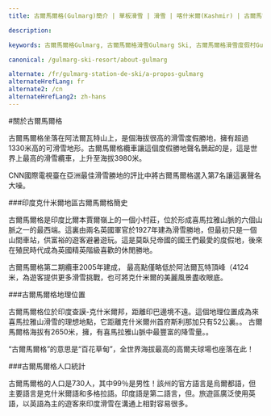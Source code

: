 ```yaml
---
title: 古爾馬爾格(Gulmarg)簡介 | 單板滑雪 | 滑雪 | 喀什米爾(Kashmir) | 古爾馬爾格(Gulmarg) | 印度 | Skigulmarg.com

description:

keywords: 古爾馬爾格Gulmarg, 古爾馬爾格滑雪Gulmarg Ski, 古爾馬爾格滑雪度假村Gulmarg Ski Resort, 喀什米爾滑雪Skiing in the Himalayas, 印度滑雪 Skiing in India, 喜馬拉雅Himalaya, 喀什米爾Kashmir, Skigulmarg.com

canonical: /gulmarg-ski-resort/about-gulmarg

alternate: /fr/gulmarg-station-de-ski/a-propos-gulmarg
alternateHrefLang: fr
alternate2: /cn
alternateHrefLang2: zh-hans
---
```


#關於古爾馬爾格

古爾馬爾格坐落在阿法爾瓦特山上，是個海拔很高的滑雪度假勝地，擁有超過1330米高的可滑雪地形。古爾馬爾格纜車讓這個度假勝地聲名鵲起的是，這是世界上最高的滑雪纜車，上升至海拔3980米。

CNN國際電視臺在亞洲最佳滑雪勝地的評比中將古爾馬爾格選入第7名讓這裏聲名大噪。

###印度克什米爾地區古爾馬爾格簡史

古爾馬爾格是印度比爾本賈爾嶺上的一個小村莊，位於形成喜馬拉雅山脈的六個山脈之一的最西端。這裏由兩名英國軍官於1927年建為滑雪勝地，但最初只是一個山間車站，供富裕的遊客避暑遊玩。這是莫臥兒帝國的國王們最愛的度假地，後來在殖民時代成為英國精英階級喜歡的休閒勝地。

古爾馬爾格第二期纜車2005年建成， 最高點僅略低於阿法爾瓦特頂峰（4124米，為遊客提供更多滑雪挑戰，也可將克什米爾的美麗風景盡收眼底。


###古爾馬爾格地理位置

古爾馬爾格位於印度查謨-克什米爾邦，距離印巴邊境不遠。這個地理位置成為來喜馬拉雅山滑雪的理想地點，它距離克什米爾州首府斯利那加只有52公裏。。 古爾馬爾格海拔有2650米，擁，有喜馬拉雅山脈中最豐富的降雪量。。

“古爾馬爾格”的意思是“百花草甸”，全世界海拔最高的高爾夫球場也座落在此！

###古爾馬爾格人口統計

古爾馬爾格的人口是730人，其中99％是男性！該州的官方語言是烏爾都語，但主要語言是克什米爾語和多格拉語。印度語是第二語言，但。旅遊區廣泛使用英語，以英語為主的遊客來印度滑雪在溝通上相對容易很多。
